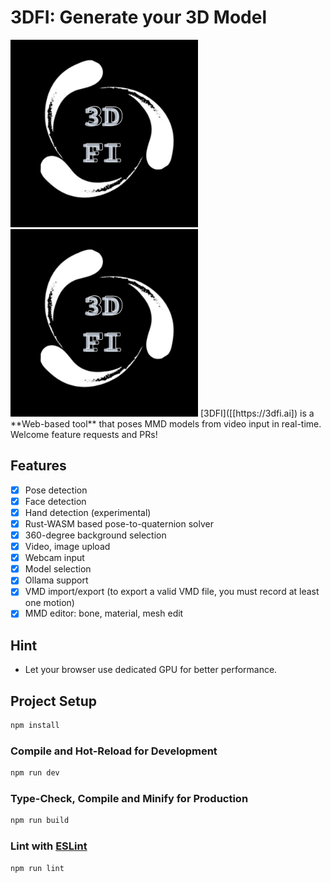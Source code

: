 # 3DFI: Generate your 3D Model 

<img width="300px" alt="demo_pose" src="./logo.jpg" />
<img width="300px" alt="demo_pose" src="./logo.jpg" />
[3DFI]([[https://3dfi.ai]) is a **Web-based tool** that poses MMD models from video input in real-time. Welcome feature requests and PRs!


## Features

- [x] Pose detection
- [x] Face detection
- [x] Hand detection (experimental)
- [x] Rust-WASM based pose-to-quaternion solver
- [x] 360-degree background selection
- [x] Video, image upload
- [x] Webcam input
- [x] Model selection
- [x] Ollama support 
- [x] VMD import/export (to export a valid VMD file, you must record at least one motion)
- [x] MMD editor: bone, material, mesh edit

## Hint

- Let your browser use dedicated GPU for better performance.

## Project Setup

```sh
npm install
```

### Compile and Hot-Reload for Development

```sh
npm run dev
```

### Type-Check, Compile and Minify for Production

```sh
npm run build
```

### Lint with [ESLint](https://eslint.org/)

```sh
npm run lint
```
